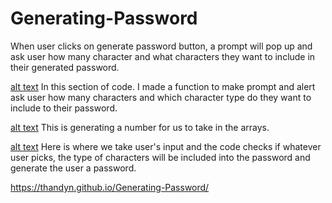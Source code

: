 # Generating-Password

When user clicks on generate password button, a prompt will pop up and ask user how many character and what 
characters they want to include in their generated password. 

[alt text](/images/ss1.PNG)
In this section of code. I made a function to make prompt and alert ask user how many characters and which character type do they want to include to their password. 

[alt text](/images/ss2.PNG)
This is generating a number for us to take in the arrays. 

[alt text](/images/ss3.PNG)
Here is where we take user's input and the code checks if whatever user picks, the type of characters will be included into the password and generate the user a password. 

https://thandyn.github.io/Generating-Password/
